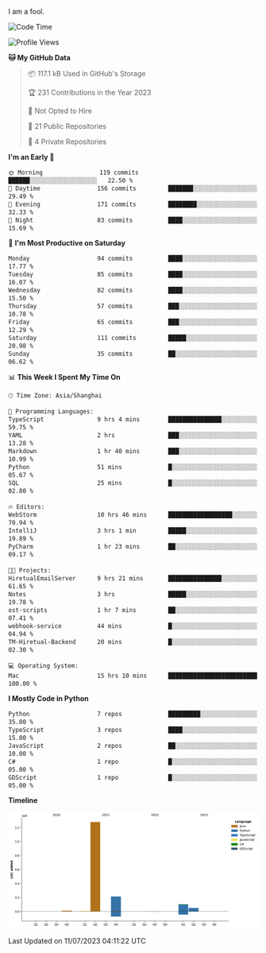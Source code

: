 I am a fool.

<!--START_SECTION:waka-->
![Code Time](http://img.shields.io/badge/Code%20Time-533%20hrs%2045%20mins-blue)

![Profile Views](http://img.shields.io/badge/Profile%20Views-0-blue)

**🐱 My GitHub Data** 

> 📦 117.1 kB Used in GitHub's Storage 
 > 
> 🏆 231 Contributions in the Year 2023
 > 
> 🚫 Not Opted to Hire
 > 
> 📜 21 Public Repositories 
 > 
> 🔑 4 Private Repositories 
 > 
**I'm an Early 🐤** 

```text
🌞 Morning                119 commits         ██████░░░░░░░░░░░░░░░░░░░   22.50 % 
🌆 Daytime                156 commits         ███████░░░░░░░░░░░░░░░░░░   29.49 % 
🌃 Evening                171 commits         ████████░░░░░░░░░░░░░░░░░   32.33 % 
🌙 Night                  83 commits          ████░░░░░░░░░░░░░░░░░░░░░   15.69 % 
```
📅 **I'm Most Productive on Saturday** 

```text
Monday                   94 commits          ████░░░░░░░░░░░░░░░░░░░░░   17.77 % 
Tuesday                  85 commits          ████░░░░░░░░░░░░░░░░░░░░░   16.07 % 
Wednesday                82 commits          ████░░░░░░░░░░░░░░░░░░░░░   15.50 % 
Thursday                 57 commits          ███░░░░░░░░░░░░░░░░░░░░░░   10.78 % 
Friday                   65 commits          ███░░░░░░░░░░░░░░░░░░░░░░   12.29 % 
Saturday                 111 commits         █████░░░░░░░░░░░░░░░░░░░░   20.98 % 
Sunday                   35 commits          ██░░░░░░░░░░░░░░░░░░░░░░░   06.62 % 
```


📊 **This Week I Spent My Time On** 

```text
🕑︎ Time Zone: Asia/Shanghai

💬 Programming Languages: 
TypeScript               9 hrs 4 mins        ███████████████░░░░░░░░░░   59.75 % 
YAML                     2 hrs               ███░░░░░░░░░░░░░░░░░░░░░░   13.28 % 
Markdown                 1 hr 40 mins        ███░░░░░░░░░░░░░░░░░░░░░░   10.99 % 
Python                   51 mins             █░░░░░░░░░░░░░░░░░░░░░░░░   05.67 % 
SQL                      25 mins             █░░░░░░░░░░░░░░░░░░░░░░░░   02.80 % 

🔥 Editors: 
WebStorm                 10 hrs 46 mins      ██████████████████░░░░░░░   70.94 % 
IntelliJ                 3 hrs 1 min         █████░░░░░░░░░░░░░░░░░░░░   19.89 % 
PyCharm                  1 hr 23 mins        ██░░░░░░░░░░░░░░░░░░░░░░░   09.17 % 

🐱‍💻 Projects: 
HiretualEmailServer      9 hrs 21 mins       ███████████████░░░░░░░░░░   61.65 % 
Notes                    3 hrs               █████░░░░░░░░░░░░░░░░░░░░   19.78 % 
ost-scripts              1 hr 7 mins         ██░░░░░░░░░░░░░░░░░░░░░░░   07.41 % 
webhook-service          44 mins             █░░░░░░░░░░░░░░░░░░░░░░░░   04.94 % 
TM-Hiretual-Backend      20 mins             █░░░░░░░░░░░░░░░░░░░░░░░░   02.30 % 

💻 Operating System: 
Mac                      15 hrs 10 mins      █████████████████████████   100.00 % 
```

**I Mostly Code in Python** 

```text
Python                   7 repos             █████████░░░░░░░░░░░░░░░░   35.00 % 
TypeScript               3 repos             ████░░░░░░░░░░░░░░░░░░░░░   15.00 % 
JavaScript               2 repos             ██░░░░░░░░░░░░░░░░░░░░░░░   10.00 % 
C#                       1 repo              █░░░░░░░░░░░░░░░░░░░░░░░░   05.00 % 
GDScript                 1 repo              █░░░░░░░░░░░░░░░░░░░░░░░░   05.00 % 
```



**Timeline**

![Lines of Code chart](https://raw.githubusercontent.com/VeejaLiu/VeejaLiu/master/assets/bar_graph.png)


 Last Updated on 11/07/2023 04:11:22 UTC
<!--END_SECTION:waka-->
